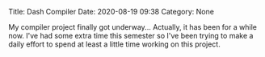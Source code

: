 Title: Dash Compiler
Date: 2020-08-19 09:38
Category: None

My compiler project finally got underway... Actually, it has been for a while now. I've had some extra time this semester so I've been trying to make a daily effort to spend at least a little time working on this project.

